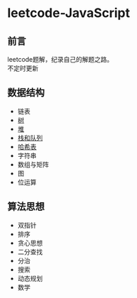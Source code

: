 # leetcode-JavaScript
## 前言
 leetcode题解，纪录自己的解题之路。<br>
 不定时更新
## 数据结构
* 链表
* [树](https://github.com/limingzhu0916/leetcode-JavaScript/blob/main/notes/Leetcode-树.md)
* [堆](https://github.com/limingzhu0916/leetcode-JavaScript/blob/main/notes/Leetcode-堆.md)
* [栈和队列](https://github.com/limingzhu0916/leetcode-JavaScript/blob/main/notes/Leetcode-栈和队列.md)
* [哈希表](https://github.com/limingzhu0916/leetcode-JavaScript/blob/main/notes/Leetcode-哈希表.md)
* 字符串
* 数组与矩阵
* 图
* 位运算
## 算法思想
* 双指针
* 排序
* 贪心思想
* 二分查找
* 分治
* 搜索
* 动态规划
* 数学
